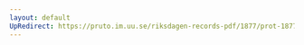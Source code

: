 ```yaml
---
layout: default
UpRedirect: https://pruto.im.uu.se/riksdagen-records-pdf/1877/prot-1877--fk--006/prot-1877--fk--006_003.pdf
---
```

